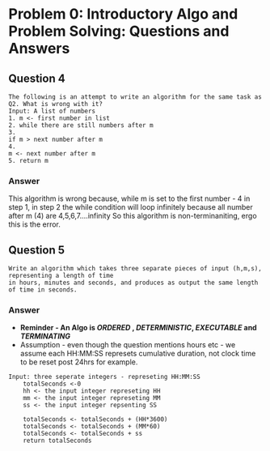 # Problem 0: Introductory Algo and Problem Solving: Questions and Answers

## Question 4

```
The following is an attempt to write an algorithm for the same task as Q2. What is wrong with it?
Input: A list of numbers
1. m <- first number in list
2. while there are still numbers after m
3.
if m > next number after m
4.
m <- next number after m
5. return m
```
### Answer

This algorithm is wrong because, while m is set to the first number - 4 in step 1, in step 2 the while condition will loop infinitely because all number after m (4) are 4,5,6,7....infinity
So this algorithm is non-terminaniting, ergo this is the error.

## Question 5
```
Write an algorithm which takes three separate pieces of input (h,m,s), representing a length of time
in hours, minutes and seconds, and produces as output the same length of time in seconds.
```

### Answer

- **Reminder - An Algo is _ORDERED_ , _DETERMINISTIC_, _EXECUTABLE_ and _TERMINATING_**
- Assumption - even though the question mentions hours etc - we assume each HH:MM:SS represets cumulative duration, not clock time to be reset post 24hrs for example.

```
Input: three seperate integers - represeting HH:MM:SS
    totalSeconds <-0
    hh <- the input integer represeting HH
    mm <- the input integer represeting MM
    ss <- the input integer repsenting SS

    totalSeconds <- totalSeconds + (HH*3600)
    totalSeconds <- totalSeconds + (MM*60)
    totalSeconds <- totalSeconds + ss
    return totalSeconds

```
